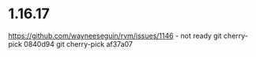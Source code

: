 # 1.16.17

https://github.com/wayneeseguin/rvm/issues/1146 - not ready
git cherry-pick 0840d94
git cherry-pick af37a07
